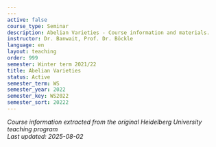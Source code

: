 ```yaml
---
---
active: false
course_type: Seminar
description: Abelian Varieties - Course information and materials.
instructor: Dr. Banwait, Prof. Dr. Böckle
language: en
layout: teaching
order: 999
semester: Winter term 2021/22
title: Abelian Varieties
status: Active
semester_term: WS
semester_year: 2022
semester_key: WS2022
semester_sort: 20222
---
```



*Course information extracted from the original Heidelberg University teaching program*  
*Last updated: 2025-08-02*